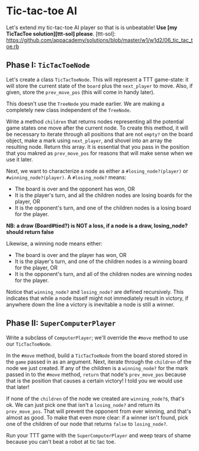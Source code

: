 # Tic-tac-toe AI

Let's extend my tic-tac-toe AI player so that is is unbeatable! **Use
[my TicTacToe solution][ttt-sol] please**.
[ttt-sol]: https://github.com/appacademy/solutions/blob/master/w1/w1d2/06_tic_tac_toe.rb

## Phase I: `TicTacToeNode`

Let's create a class `TicTacToeNode`. This will represent a TTT
game-state: it will store the current state of the `board` plus the
`next_player` to move. Also, if given, store the `prev_move_pos` (this
will come in handy later).

This doesn't use the `TreeNode` you made earlier. We are making a
completely new class independent of the `TreeNode`.

Write a method `children` that returns nodes representing all the
potential game states one move after the current node. To create
this method, it will be necessary to iterate through all positions
that are not `empty?` on the board object, make a mark
using `next_player`, and shovel into an array the resulting node.
Return this array. It is essential that you pass in the position
that you makred as `prev_move_pos` for reasons that will make sense
when we use it later.

Next, we want to characterize a node as either a
`#losing_node?(player)` or `#winning_node?(player)`. A `#losing_node?`
means:

* The board is over and the opponent has won, OR
* It is the player's turn, and all the children nodes are losing
  boards for the player, OR
* It is the opponent's turn, and one of the children nodes is a
  losing board for the player.

**NB: a draw (Board#tied?) is NOT a loss, if a node is a draw, losing_node? should return false**

Likewise, a winning node means either:

* The board is over and the player has won, OR
* It is the player's turn, and one of the children nodes is a winning
  board for the player, OR
* It is the opponent's turn, and all of the children nodes are
  winning nodes for the player.

Notice that `winning_node?` and `losing_node?` are defined
recursively. This indicates that while a node itsself might not
immediately result in victory, if anywhere down the line a victory
is inevitable a node is still a winner. 

## Phase II: `SuperComputerPlayer`

Write a subclass of `ComputerPlayer`; we'll override the `#move`
method to use our `TicTacToeNode`.

In the `#move` method, build a `TicTacToeNode` from the board stored
stored in the `game` passed in as an argument. Next, iterate through
the `children` of the node we just created. If any of the children
is a `winning_node?` for the mark passed in to the `#move` method,
`return` that node's `prev_move_pos` because that is the position
that causes a certain victory! I told you we would use that later!

If none of the `children` of the node we created are `winning_node?`s,
that's ok. We can just pick one that isn't a `losing_node?` and return
its `prev_move_pos`. That will prevent the opponent from ever winning,
and that's almost as good. To make that even more clear: if a winner 
isn't found, pick one of the children of our node that returns `false` 
to `losing_node?`.

Run your TTT game with the `SuperComputerPlayer` and weep tears of shame
because you can't beat a robot at tic tac toe.
